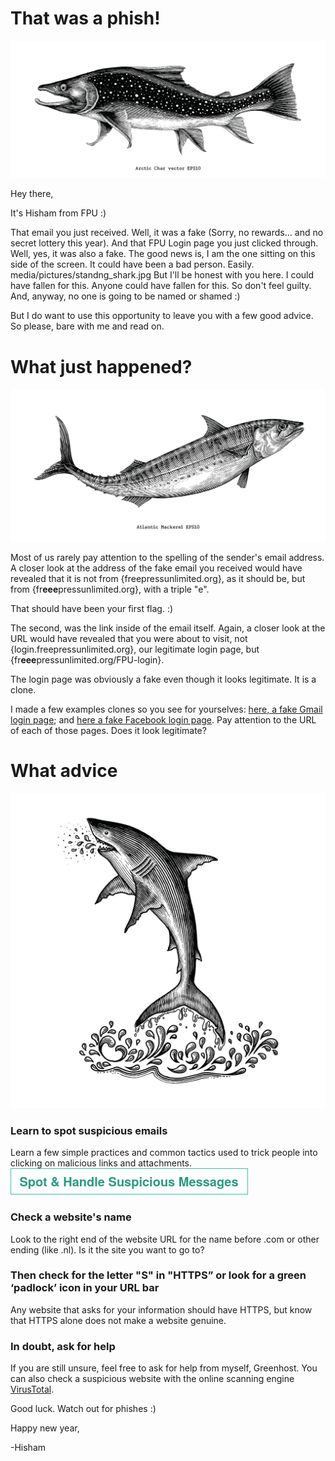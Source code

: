 # That was a phish!
![](media/pictures/Char.jpg)

Hey there,

It's Hisham from FPU :)

That email you just received. Well, it was a fake (Sorry, no rewards... and no secret lottery this year). And that FPU Login page you just clicked through. Well, yes, it was also a fake. The good news is, I am the one sitting on this side of the screen. It could have been a bad person. Easily.
media/pictures/standng_shark.jpg
But I'll be honest with you here. I could have fallen for this. Anyone could have fallen for this. So don't feel guilty. And, anyway, no one is going to be named or shamed :)

But I do want to use this opportunity to leave you with a few good advice. So please, bare with me and read on.

# What just happened?
![](media/pictures/Mackerel.jpg)

Most of us rarely pay attention to the spelling of the sender's email address. A closer look at the address of the fake email you received would have revealed that it is not from {freepressunlimited.org}, as it should be, but from {fr**eee**pressunlimited.org}, with a triple "e".

That should have been your first flag. :)

The second, was the link inside of the email itself. Again, a closer look at the URL would have revealed that you were about to visit, not {login.freepressunlimited.org}, our legitimate login page, but {fr**eee**pressunlimited.org/FPU-login}. 

The login page was obviously a fake even though it looks legitimate. It is a clone.

I made a few examples clones so you see for yourselves: [here, a fake Gmail login page](https://almiraat.github.io/goFPU/Gmail.login/); and [here a fake Facebook login page](https:/https://mattermost.com/almiraat.github.io/goFPU/Facebook/). Pay attention to the URL of each of those pages. Does it look legitimate?

# What advice
![](media/pictures/standng_shark.jpg)

### Learn to spot suspicious emails
Learn a few simple practices and common tactics used to trick people into clicking on malicious links and attachments.
[![button](media/pictures/spotbutton.png)](https://www.johnscottrailton.com/jsrs-digital-security-low-hanging-fruit/#safer-emails)

### Check a website's name
Look to the right end of the website URL for the name before .com or other ending (like .nl). Is it the site you want to go to?

### Then check for the letter "S" in "HTTPS” or look for a green ‘padlock’ icon in your URL bar

Any website that asks for your information should have HTTPS, but know that HTTPS alone does not make a website genuine.

### In doubt, ask for help

If you are still unsure, feel free to ask for help from myself, Greenhost. You can also check a suspicious website with the online scanning engine [VirusTotal](https://www.virustotal.com/gui/home/url).

Good luck. Watch out for phishes :)

Happy new year,

-Hisham
